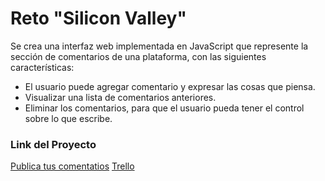 # Reto "Silicon Valley"
Se crea una interfaz web  implementada en JavaScript que represente la sección de comentarios de una plataforma, con
las siguientes características:

- El usuario puede agregar comentario y expresar las cosas que piensa.
- Visualizar una lista de comentarios anteriores.
- Eliminar los comentarios, para que el usuario pueda tener el control sobre lo que escribe.


###  Link  del Proyecto

[Publica tus comentatios](https://milelym.github.io/Comentarios/)
[Trello](https://trello.com/b/uVCsLxNb/desafio-1-comentarios)

